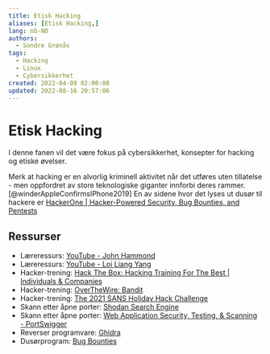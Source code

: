 ```yaml
---
title: Etisk Hacking
aliases: [Etisk Hacking,]
lang: nb-NO
authors:
  - Sondre Grønås
tags:
  - Hacking
  - Linux
  - Cybersikkerhet
created: 2022-04-09 02:00:00
updated: 2022-08-16 20:57:06
---
```

# Etisk Hacking
I denne fanen vil det være fokus på cybersikkerhet, konsepter for hacking og etiske øvelser.

Merk at hacking er en alvorlig kriminell aktivitet når det utføres uten tillatelse - men oppfordret av store teknologiske giganter innforbi deres rammer.[@winderAppleConfirmsIPhone2019] En av sidene hvor det lyses ut dusør til hackere er [HackerOne | Hacker-Powered Security, Bug Bounties, and Pentests](https://www.hackerone.com/)

## Ressurser
- Læreressurs: [YouTube - John Hammond](https://www.youtube.com/c/JohnHammond010/videos)
- Læreressurs: [YouTube - Loi Liang Yang](https://www.youtube.com/c/LoiLiangYang/videos)
- Hacker-trening: [Hack The Box: Hacking Training For The Best | Individuals & Companies](https://www.hackthebox.com/)
- Hacker-trening: [OverTheWire: Bandit](https://overthewire.org/wargames/bandit/)
- Hacker-trening: [The 2021 SANS Holiday Hack Challenge](https://holidayhackchallenge.com/)
- Skann etter åpne porter: [Shodan Search Engine](https://www.shodan.io/)
- Skann etter åpne porter: [Web Application Security, Testing, & Scanning - PortSwigger](https://portswigger.net/)
- Reverser programvare: [Ghidra](https://ghidra-sre.org/)
- Dusørprogram: [Bug Bounties](Hackerone.com/bug-bounty-programs)